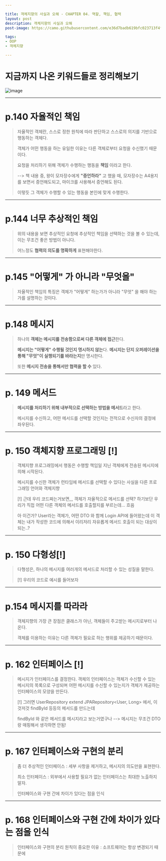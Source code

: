```yaml
---

title: 객체지향의 사실과 오해 - CHAPTER 04. 역할, 책임, 협력
layout: post
description: 객체지향의 사실과 오해
post-image: https://camo.githubusercontent.com/e36d7badb619bfc023713f4f5b9d0ba5b84ea9d3b7285fedafd3c77e37dffad2/687474703a2f2f696d6167652e79657332342e636f6d2f6d6f6d6f2f546f70436174653531312f4d6964436174653030352f35313034303237332e6a7067

tags:
- OOP
- 객체지향

---
```


# 지금까지 나온 키워드들로 정리해보기

![image](https://user-images.githubusercontent.com/60564431/180943456-6678618a-92ef-4edd-aa7b-5f0499fd9c01.jpg)

---

# p.140 자율적인 책임

> 자율적인 객체란, 스스로 정한 원칙에 따라 판단하고 스스로의 의지를 기반으로 행동하는 객체다.
> 
> 객체가 어떤 행동을 하는 유일한 이유는 다른 객체로부터 요청을 수신했기 때문이다.
> 
> 요청을 처리하기 위해 객체가 수행하는 행동을 **책임** 이라고 한다.
> 
> --> 책 내용 중, 왕이 모자장수에게 **"증언하라"** 고 했을 때, 모자장수는 A4용지를 보면서 증언해도되고, 마이크를 사용해서 증언해도 된다.
> 
> 이렇듯 그 객체가 수행할 수 있는 행동을 본인에 맞게 수행한다.

---

# p.144 너무 추상적인 책임

> 위의 내용을 보면 추상적인 요청에 추상적인 책임을 선택하는 것을 볼 수 있는데, 이는 무조건 좋은 방법이 아니다.
> 
> 어느정도 **협력의 의도를 명확하게** 표현해야한다.

---

# p.145 "어떻게" 가 아니라 "무엇을"

> 자율적인 책임의 특징은 객체가 "어떻게" 하는가가 아니라 "무엇" 을 해야 하는 가를 설명하는 것이다.

---

# p.148 메시지

> 하나의 **객체는 메시지를 전송함으로써 다른 객체에 접근**한다.
>
>  **메시지는 "어떻게" 수행될 것인지 명시하지 않는**다. **메시지는 단지 오퍼레이션을 통해 "무엇"이 실행되기를 바라는지**만 명시한다.
> 
> 또한 **메시지 전송을 통해서만 협력을 할 수** 있다.

---

# p. 149 메서드

> **메시지를 처리하기 위해 내부적으로 선택하는 방법을 메서드**라고 한다.
> 
> 메시지를 수신하고, 어떤 메서드를 선택할 것인지는 전적으로 수신자의 결정에 좌우된다.

---

# p. 150 객체지향 프로그래밍 [!]

> 객체지향 프로그래밍에서 행동은 수행할 책임일 지닌 객체에게 전송된 메시지에 의해 시작된다.
> 
> 메시지를 수신한 객체가 런타임에 메서드를 선택할 수 있다는 사실을 다른 프로그래밍 언어와 객체지향
> 
> [!] 근데 우리 코드짜는거보면,,, 객체가 자율적으로 메서드를 선택? 하기보단 우리가 직접 어떤 다른 객체의 메서드를 호출할지를 부르는데... 흐음
> 
> 아 이건가? User라는 객체가, 어떤 DTO 와 함께 Login API에 들어왔는데 이 객체는 내가 작성한 코드에 의해서 이리저리 자유롭게 메서드 호출이 되는 대상이되는..?

---

# p. 150 다형성[!]

> 다형성은, 하나의 메시지를 여러개의 메서드로 처리할 수 있는 성질을 말한다.
> 
> [!] 우리의 코드로 예시를 들어보자

---

# p.154 메시지를 따라라

> 객체지향의 가장 큰 장점은 클래스가 아닌, 객체들이 주고받는 메시지로부터 나온다.
> 
> 객체를 이용하는 이유는 다른 객체가 필요로 하는 행위를 제공하기 때문이다.

---

# p. 162 인터페이스 [!]

> 메시지가 인터페이스를 결정한다. 객체의 인터페이스는 객체가 수신할 수 있는 메시지의 목록으로 구성되며 어떤 메시지를 수신할 수 있는지가 객체가 제공하는 인터페이스의 모양을 만든다.
> 
> [!] 그러면 UserRepository extend JPARepository<User, Long> 에서, 이것저것 findById 등등의 메서드를 만드는데
> 
> findById 와 같은 메서드를 메시지라고 보는거였구나 --> 메시지는 무조건 DTO랑 매핑해서 생각하면 안됨!

---

# p. 167 인터페이스와 구현의 분리

> 좀 더 추상적인 인터페이스 : 세부 사항을 제거하고, 메시지의 의도만을 표현한다.
> 
> 최소 인터페이스 : 외부에서 사용할 필요가 없는 인터페이스는 최대한 노출하지 말자.
> 
> 인터페이스와 구현 간에 차이가 있다는 점을 인식

---

# p. 168 인터페이스와 구현 간에 차이가 있다는 점을 인식

> 인터페이스와 구현의 분리 원칙이 중요한 이유 : 소프트웨어는 항상 변경되기 때문에